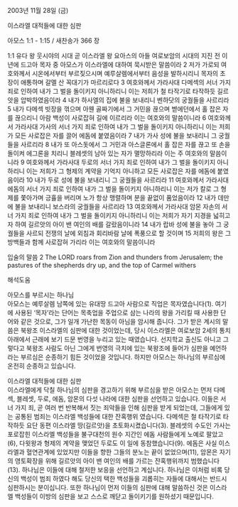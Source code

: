 2003년 11월 28일 (금)

이스라엘 대적들에 대한 심판



아모스 1:1 - 1:15 / 새찬송가 366 장


1:1 유다 왕 웃시야의 시대 곧 이스라엘 왕 요아스의 아들 여로보암의 시대의 지진 전 이 년에 드고아 목자 중 아모스가 이스라엘에 대하여 묵시받은 말씀이라 2 저가 가로되 여호와께서 시온에서부터 부르짖으시며 예루살렘에서부터 음성을 발하시리니 목자의 초장이 애통하며 갈멜 산 꼭대기가 마르리로다 3 여호와께서 가라사대 다메섹의 서너 가지 죄로 인하여 내가 그 벌을 돌이키지 아니하리니 이는 저희가 철 타작기로 타작하듯 길르앗을 압박하였음이라 4 내가 하사엘의 집에 불을 보내리니 벤하닷의 궁궐들을 사르리라 5 내가 다메섹 빗장을 꺾으며 아웬 골짜기에서 그 거민을 끊으며 벧에던에서 홀 잡은 자를 끊으리니 아람 백성이 사로잡혀 길에 이르리라 이는 여호와의 말씀이니라 6 여호와께서 가라사대 가사의 서너 가지 죄로 인하여 내가 그 벌을 돌이키지 아니하리니 이는 저희가 모든 사로잡은 자를 끌어 에돔에 붙였음이라 7 내가 가사 성에 불을 보내리니 그 궁궐들을 사르리라 8 내가 또 아스돗에서 그 거민과 아스글론에서 홀 잡은 자를 끊고 또 손을 돌이켜 에그론을 치리니 블레셋의 남아 있는 자가 멸망하리라 이는 주 여호와의 말씀이니라 9 여호와께서 가라사대 두로의 서너 가지 죄로 인하여 내가 그 벌을 돌이키지 아니하리니 이는 저희가 그 형제의 계약을 기억지 아니하고 모든 사로잡은 자를 에돔에 붙였음이라 10 내가 두로 성에 불을 보내리니 그 궁궐들을 사르리라 11 여호와께서 가라사대 에돔의 서너 가지 죄로 인하여 내가 그 벌을 돌이키지 아니하리니 이는 저가 칼로 그 형제를 쫓아가며 긍휼을 버리며 노가 항상 맹렬하며 분을 끝없이 품었음이라 12 내가 데만에 불을 보내리니 보스라의 궁궐들을 사르리라 13 여호와께서 가라사대 암몬 자손의 서너 가지 죄로 인하여 내가 그 벌을 돌이키지 아니하리니 이는 저희가 자기 지경을 넓히고자 하여 길르앗의 아이 밴 여인의 배를 갈랐음이니라 14 내가 랍바 성에 불을 놓아 그 궁궐들을 사르되 전쟁의 날에 외침과 회리바람 날에 폭풍으로 할 것이며 15 저희의 왕은 그 방백들과 함께 사로잡혀 가리라 이는 여호와의 말씀이니라 

입술의 말씀
2 The LORD roars from Zion and thunders from Jerusalem; the pastures of the shepherds dry up, and the top of Carmel withers

해석도움





아모스를 부르시는 하나님  
아모스는 예루살렘 남쪽에 있는 유대땅 드고아 사람으로 직업은 목자였습니다(1). 여기에 사용된 ‘목자’라는 단어는 목축업을 주업으로 삼는 나라의 왕을 가리킬 때 사용한 단어와 같은 것으로, 그가 일개 가난한 목동이 아님을 암시해 줍니다. 그가 받은 계시의 말씀은 북왕조 이스라엘의 심판에 대한 것이었는데, 당시 이스라엘은 여로보암 2세의 통치 아래에서 근래에 보기 드문 번영을 누리고 있는 때였습니다. 선지학교 출신도 아니고 그렇다고 북왕조 사람도 아닌 그에게 번영의 극치에 있는 북왕조에 들어가 심판을 예언하라는 부르심은 순종하기 힘든 것이었을 것입니다. 하지만 아모스는 하나님의 부르심에 온전히 순종하고 있습니다.  

이스라엘 대적들에 대한 심판  
이스라엘에게 닥칠 하나님의 심판을 경고하기 위해 부르심을 받은 아모스는 먼저 다메섹, 블레셋, 두로, 에돔, 암몬의 다섯 나라에 대한 심판을 선언하고 있습니다. 이들은 서너 가지 죄, 곧 여러 번 반복해서 짓는 죄악들을 인해 심판을 받게 되었는데, 그들에게 있는 공통된 범죄는 이스라엘 백성들에 대한 잔혹행위 였습니다. 다메섹은 철 타작기로 타작하듯 요단 동편 이스라엘 땅(길르앗)을 초토화시켰습니다(3). 블레셋의 수도인 가사는 포로잡힌 이스라엘 백성들을 불구대천의 원수 지간인 에돔 사람들에게 노예로 팔았고(6), 다윗왕과 형제의 계약을 맺었던 두로도 이 일에 동참했습니다(9). 에돔은 사실 이스라엘과 혈연관계에 있었지만 이들을 향한 그들의 분노는 끝이 없었으며(11), 암몬은 자기의 영토확장을 위해 길르앗의 아이 밴 여인의 배를 가르는 잔혹행위까지 범했습니다(13). 하나님은 이들에 대해 철저한 보응을 선언하고 계십니다. 하나님은 이처럼 비록 당신의 백성이 범죄 하였다 해도 당신의 택한 백성들을 괴롭히는 자들에 대해서는 반드시 심판하시는 분이십니다. 또한 하나님이 먼저 이들의 심판에 대해 말씀하신 것은 이스라엘 백성들이 이방의 심판을 보고 스스로 깨닫고 돌이키기를 원하셨기 때문입니다.